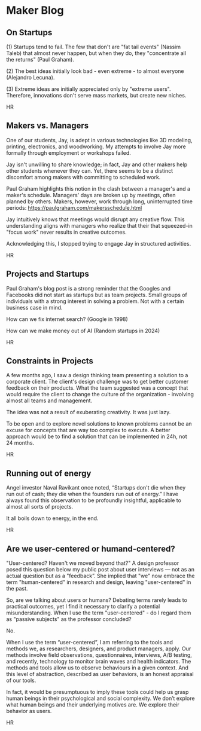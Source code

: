 # Maker Blog

## On Startups

(1) Startups tend to fail. The few that don't are "fat tail events" (Nassim Taleb) that almost never happen, but when they do, they "concentrate all the returns" (Paul Graham).

(2) The best ideas initially look bad - even extreme - to almost everyone (Alejandro Lecuna).

(3) Extreme ideas are initially appreciated only by "extreme users". Therefore, innovations don't serve mass markets, but create new niches.

HR


## Makers vs. Managers

One of our students, Jay, is adept in various technologies like 3D modeling, printing, electronics, and woodworking. My attempts to involve Jay more formally through employment or workshops failed.

Jay isn't unwilling to share knowledge; in fact, Jay and other makers help other students whenever they can. Yet, there seems to be a distinct discomfort among makers with committing to scheduled work.

Paul Graham highlights this notion in the clash between a manager's and a maker's schedule. Managers' days are broken up by meetings, often planned by others. Makers, however, work through long, uninterrupted time periods: https://paulgraham.com/makersschedule.html

Jay intuitively knows that meetings would disrupt any creative flow. This understanding aligns with managers who realize that their that squeezed-in "focus work" never results in creative outcomes.

Acknowledging this, I stopped trying to engage Jay in structured activities.

HR


## Projects and Startups

Paul Graham's blog post is a strong reminder that the Googles and Facebooks did not start as startups but as team projects. Small groups of individuals with a strong interest in solving a problem. Not with a certain business case in mind.

How can we fix internet search? (Google in 1998)

How can we make money out of AI (Random startups in 2024)

HR


## Constraints in Projects

A few months ago, I saw a design thinking team presenting a solution to a corporate client. The client's design challenge was to get better customer feedback on their products. What the team suggested was a concept that would require the client to change the culture of the organization - involving almost all teams and management.

The idea was not a result of exuberating creativity. It was just lazy.

To be open and to explore novel solutions to known problems cannot be an excuse for concepts that are way too complex to execute. A better approach would be to find a solution that can be implemented in 24h, not 24 months.

HR


## Running out of energy

Angel investor Naval Ravikant once noted, “Startups don't die when they run out of cash; they die when the founders run out of energy.” I have always found this observation to be profoundly insightful, applicable to almost all sorts of projects.

It all boils down to energy, in the end.

HR



## Are we user-centered or humand-centered?

"User-centered? Haven't we moved beyond that?" A design professor posed this question below my public post about user interviews — not as an actual question but as a "feedback”. She implied that "we" now embrace the term "human-centered" in research and design, leaving "user-centered" in the past.

So, are we talking about users or humans? Debating terms rarely leads to practical outcomes, yet I find it necessary to clarify a potential misunderstanding. When I use the term "user-centered" - do I regard them as "passive subjects" as the professor concluded?

No.

When I use the term “user-centered”, I am referring to the tools and methods we, as researchers, designers, and product managers, apply. Our methods involve field observations, questionnaires, interviews, A/B testing, and recently, technology to monitor brain waves and health indicators. The methods and tools allow us to observe behaviours in a given context. And this level of abstraction, described as user behaviors, is an honest appraisal of our tools.

In fact, it would be presumptuous to imply these tools could help us grasp human beings in their psychological and social complexity. We don’t explore what human beings and their underlying motives are. We explore their behavior as users.

HR